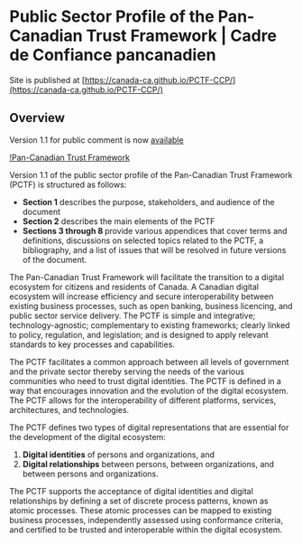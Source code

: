 # Public Sector Profile of the Pan-Canadian Trust Framework | Cadre de Confiance pancanadien

Site is published at [https://canada-ca.github.io/PCTF-CCP/](https://canada-ca.github.io/PCTF-CCP/)
## Overview


Version 1.1 for public comment is now [available](Version1_1/)


[!Pan-Canadian Trust Framework](./images/PCTFV1-1c.PNG)


Version 1.1 of the public sector profile of the Pan-Canadian Trust Framework (PCTF) is structured as follows:


* <b>Section 1</b> describes the purpose, stakeholders, and audience of the document 
* <b>Section 2</b> describes the main elements of the PCTF 
* <b>Sections 3 through 8 </b> provide various appendices that cover terms and definitions, discussions on selected topics related to the PCTF, a bibliography, and a list of issues that will be resolved in future versions of the document.


The Pan-Canadian Trust Framework will facilitate the transition to a digital ecosystem for citizens and residents of Canada. A Canadian digital ecosystem will increase efficiency and secure interoperability between existing business processes, such as open banking, business licencing, and public sector service delivery. 
The PCTF is simple and integrative; technology-agnostic; complementary to existing frameworks; clearly linked to policy, regulation, and legislation; and is designed to apply relevant standards to key processes and capabilities.


The PCTF facilitates a common approach between all levels of government and the private sector thereby serving the needs of the various communities who need to trust digital identities. The PCTF is defined in a way that encourages innovation and the evolution of the digital ecosystem. The PCTF allows for the interoperability of different platforms, services, architectures, and technologies. 


The PCTF defines two types of digital representations that are essential for the development of the digital ecosystem:


1.	<b>Digital identities</b> of persons and organizations, and
2.	<b>Digital relationships</b> between persons, between organizations, and between persons and organizations. 


The PCTF supports the acceptance of digital identities and digital relationships by defining a set of discrete process patterns, known as atomic processes. These atomic processes can be mapped to existing business processes, independently assessed using conformance criteria, and certified to be trusted and interoperable within the digital ecosystem.

